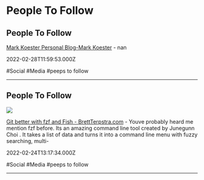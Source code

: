 # People To Follow

## People To Follow

[Mark Koester Personal Blog-Mark Koester](http://www.markwk.com) - nan

2022-02-28T11:59:53.000Z

#Social #Media #peeps to follow

---

## People To Follow

![](https://cdn3.brettterpstra.com/images/mepic_fb.jpg)

[Git better with fzf and Fish - BrettTerpstra.com](https://brettterpstra.com/2021/11/25/git-better-with-fzf-and-fish) - Youve probably heard me mention fzf before. Its an amazing command line tool created by Junegunn Choi . It takes a list of data and turns it into a command line menu with fuzzy searching, multi-

2022-02-24T13:17:34.000Z

#Social #Media #peeps to follow

---
